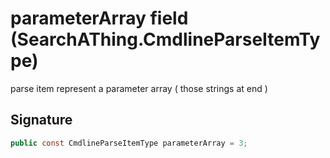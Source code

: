# parameterArray field (SearchAThing.CmdlineParseItemType)
parse item represent a parameter array ( those strings at end )

## Signature
```csharp
public const CmdlineParseItemType parameterArray = 3;
```
